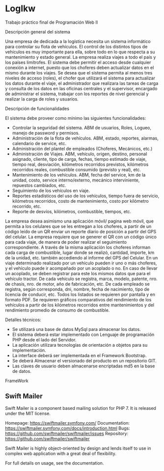 # LogIkw
Trabajo práctico final de Programación Web II

Descripción general del sistema

Una empresa de dedicada a la logística necesita un sistema informático para controlar su flota de
vehículos.
El control de los distintos tipos de vehículos es muy importante para ella, sobre todo en lo que respecta a
su mantenimiento y estado general.
La empresa realiza viajes a todo el país y los países limítrofes.
El sistema debe permitir el acceso desde cualquier conexión a internet, puesto que los choferes deben
actualizar datos en el mismo durante los viajes.
Se desea que el sistema permita al menos tres niveles de acceso (roles), el chofer que utilizará el sistema
para actualizar los datos durante el viaje, el administrador que realizara las tareas de carga y consulta de
los datos en las oficinas centrales y el supervisor, encargado de administrar el sistema, trabajar con los
reportes de nivel gerencial y realizar la carga de roles y usuarios.

Descripción de funcionalidades

El sistema debe proveer como mínimo las siguientes funcionalidades:
  * Controlar la seguridad del sistema. ABM de usuarios, Roles, Logueo, manejo de password y
  permisos.
  * Administración de la flota de vehículos. ABM, estado, reportes, alarmas, calendario de service,
  etc.
  * Administración del plantel de empleados (Choferes, Mecánicos, etc.)
  * Administración de Viajes. ABM, vehículo, origen, destino, personal asignado, cliente, tipo de
  carga, fechas, tiempo estimado de viaje, tiempo real, desviación, kilómetros recorridos previstos,
  kilómetros recorridos reales, combustible consumido (previsto y real), etc.
  * Mantenimiento de los vehículos. ABM, fecha del service, km de la unidad, costo, service
  interno/externo, mecánico interviniente, repuestos cambiados, etc.
  * Seguimiento de los vehículos en viaje.
  * Reportes estadísticos del uso de los vehículos, tiempo fuera de servicio, kilómetros recorridos,
  costo de mantenimiento, costo por kilómetro recorrido, etc.
  * Reporte de desvíos, kilómetros, combustible, tiempos, etc.


La empresa desea asimismo una aplicación móvil/ pagina web móvil, que permita a los celulares que se
les entregan a los choferes, a partir de un código leído de un QR enviar un reporte diario de posición a
partir del GPS del celular. La empresa requiere que se generer el QR con un código único para cada viaje,
de manera de poder realizar el seguimiento correspondiente. A través de la misma aplicación los
choferes informan cada carga de combustible, lugar donde se realizó, cantidad, importe, km de la
unidad, etc. también accediendo al informe del GPS del Celular.
En un viaje determinado realizado por un vehículo pueden ir uno o más choferes, y el vehículo puede ir
acompañado por un acoplado o no. En caso de llevar un acoplado, se deben registrar para este los
mismos datos que para el vehículo tractor.
De cada vehículo se registra, marca, modelo, patente, nro. de chasis, nro. de motor, año de fabricación,
etc.
De cada empleado se registra, según corresponda, dni, nombre, fecha de nacimiento, tipo de licencia de
conducir, etc.
Todos los listados se requieren por pantalla y en formato PDF.
Se requieren gráficos comparativos del rendimiento de los vehículos a partir de los kilómetros recorridos
entre mantenimientos y del rendimiento promedio de consumo de combustible.


Detalles técnicos:

  * Se utilizará una base de datos MySql para almacenar los datos.
  * El sistema deberá estar implementado con Lenguaje de programación PHP desde el lado del
  Servidor.
  * La aplicación utilizara tecnologías de orientación a objetos para su implementación.
  * La interface deberá ser implementada en el Framework Bootstrap.
  * Se deberá Almacenar el versionado del producto en un repositorio GIT.
  * Las claves de usuario deben almacenarse encriptadas md5 en la base de datos.

FrameWork

Swift Mailer
------------

Swift Mailer is a component based mailing solution for PHP 7.
It is released under the MIT license.

Homepage:      https://swiftmailer.symfony.com/
Documentation: https://swiftmailer.symfony.com/docs/introduction.html
Bugs:          https://github.com/swiftmailer/swiftmailer/issues
Repository:    https://github.com/swiftmailer/swiftmailer

Swift Mailer is highly object-oriented by design and lends itself
to use in complex web application with a great deal of flexibility.

For full details on usage, see the documentation.
